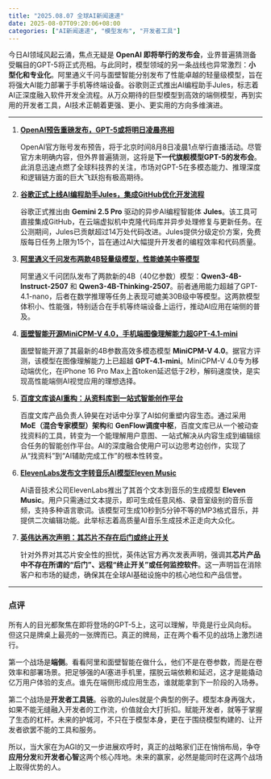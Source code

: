 ```yaml
---
title: "2025.08.07 全球AI新闻速递"
date: 2025-08-07T09:20:06+08:00
categories: ["AI新闻速递", "模型发布", "开发者工具"]
---
```


今日AI领域风起云涌，焦点无疑是 **OpenAI 即将举行的发布会**，业界普遍猜测备受瞩目的GPT-5将正式亮相。与此同时，模型领域的另一条战线也异常激烈：**小型化和专业化**。阿里通义千问与面壁智能分别发布了性能卓越的轻量级模型，旨在将强大AI能力部署于手机等终端设备。谷歌则正式推出AI编程助手Jules，标志着AI正深度融入软件开发全流程。从万众期待的巨型模型到高效的端侧模型，再到实用的开发者工具，AI技术正朝着更强、更小、更实用的方向多维演进。

---

1.  [**OpenAI预告重磅发布，GPT-5或将明日凌晨亮相**](https://www.ithome.com/0/873/573.htm)

    OpenAI官方账号发布预告，将于北京时间8月8日凌晨1点举行直播活动。尽管官方未明确内容，但外界普遍猜测，这将是**下一代旗舰模型GPT-5的发布会**。此消息迅速点燃了全球科技界的关注，市场对GPT-5在多模态能力、推理深度和逻辑链方面的巨大飞跃抱有极高期待。

2.  [**谷歌正式上线AI编程助手Jules，集成GitHub优化开发流程**](https://www.ithome.com/0/873/583.htm)

    谷歌正式推出由 **Gemini 2.5 Pro** 驱动的异步AI编程智能体 **Jules**。该工具可直接集成GitHub，在云端虚拟机中克隆代码库并异步处理修复与更新任务。在公测期间，Jules已贡献超过14万处代码改进。Jules提供分级定价方案，免费版每日任务上限为15个，旨在通过AI大幅提升开发者的编程效率和代码质量。

3.  [**阿里通义千问发布两款4B轻量级模型，性能媲美中等模型**](https://www.ithome.com/0/873/572.htm)

    阿里通义千问团队发布了两款新的4B（40亿参数）模型：**Qwen3-4B-Instruct-2507** 和 **Qwen3-4B-Thinking-2507**。前者通用能力超越了GPT-4.1-nano，后者在数学推理等任务上表现可媲美30B级中等模型。这两款模型体积小、性能强，特别适合在手机等终端设备上运行，推动AI应用在端侧的普及。

4.  [**面壁智能开源MiniCPM-V 4.0，手机端图像理解能力超GPT-4.1-mini**](https://www.ithome.com/0/873/566.htm)

    面壁智能开源了其最新的4B参数高效多模态模型 **MiniCPM-V 4.0**。据官方评测，该模型在图像理解能力上已超越 **GPT-4.1-mini**。MiniCPM-V 4.0专为移动端优化，在iPhone 16 Pro Max上首token延迟低于2秒，解码速度快，是实现高性能端侧AI视觉应用的理想选择。

5.  [**百度文库谈AI重构：从资料库到一站式智能创作平台**](https://36kr.com/p/3410964970081920?f=rss)

    百度文库产品负责人钟昊在对话中分享了AI如何重塑内容生态。通过采用 **MoE（混合专家模型）架构**和 **GenFlow调度中枢**，百度文库已从一个被动查找资料的工具，转变为一个能理解用户意图、一站式解决从内容生成到编辑综合任务的智能创作平台。AI的深度融合使用户可以边思考边创作，实现了从“找资料”到“AI辅助完成工作”的根本性转变。

6.  [**ElevenLabs发布文字转音乐AI模型Eleven Music**](https://www.ithome.com/0/873/567.htm)

    AI语音技术公司ElevenLabs推出了其首个文本到音乐的生成模型 **Eleven Music**。用户只需通过文本提示，即可生成任意风格、录音室级别的音乐音频，支持多种语言歌词。该模型可生成10秒到5分钟不等的MP3格式音乐，并提供二次编辑功能。此举标志着高质量AI音乐生成技术正走向大众化。

7.  [**英伟达再次声明：其芯片不存在后门或终止开关**](https://www.ithome.com/0/873/588.htm)

    针对外界对其芯片安全性的担忧，英伟达官方再次发表声明，强调其**芯片产品中不存在所谓的“后门”、远程“终止开关”或任何监控软件**。这一声明旨在消除客户和市场的疑虑，确保其在全球AI基础设施中的核心地位和产品信誉。

---

### **点评**

所有人的目光都聚焦在即将登场的GPT-5上，这可以理解，毕竟是行业风向标。但这只是牌桌上最亮的一张牌而已。真正的牌局，正在两个看不见的战场上激烈进行。

第一个战场是**端侧**。看看阿里和面壁智能在做什么，他们不是在卷参数，而是在卷效率和部署场景。把足够强的AI塞进手机里，摆脱云端依赖和延迟，这才是能撬动亿万用户体验的支点。谁先在端侧形成应用生态，谁就能拿到下一阶段的入场券。

第二个战场是**开发者工具链**。谷歌的Jules就是个典型的例子。模型本身再强大，如果不能无缝融入开发者的工作流，价值就会大打折扣。赋能开发者，就等于掌握了生态的杠杆。未来的护城河，不只在于模型本身，更在于围绕模型构建的、让开发者欲罢不能的工具和服务。

所以，当大家在为AGI的又一步进展欢呼时，真正的战略家们正在悄悄布局，争夺**应用分发**和**开发者心智**这两个核心阵地。未来的赢家，必然是能同时在这两个战场上取得优势的人。